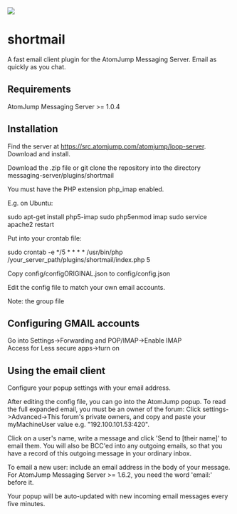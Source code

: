 <img src="https://atomjump.com/images/logo80.png">

# shortmail
A fast email client plugin for the AtomJump Messaging Server. Email as quickly as you chat.

 
## Requirements

AtomJump Messaging Server >= 1.0.4


## Installation

Find the server at https://src.atomjump.com/atomjump/loop-server. Download and install.

Download the .zip file or git clone the repository into the directory messaging-server/plugins/shortmail

You must have the PHP extension php_imap enabled.

E.g. on Ubuntu:

sudo apt-get install php5-imap
sudo php5enmod imap
sudo service apache2 restart


Put into your crontab file:

sudo crontab -e
*/5 * * * *	/usr/bin/php /your_server_path/plugins/shortmail/index.php 5  



Copy config/configORIGINAL.json to config/config.json

Edit the config file to match your own email accounts.

Note: the group file


## Configuring GMAIL accounts

Go into Settings->Forwarding and POP/IMAP->Enable IMAP  
Access for Less secure apps->turn on

## Using the email client

Configure your popup settings with your email address.

After editing the config file, you can go into the AtomJump popup.  To read the full expanded email, you must be an owner of the forum: Click settings->Advanced->This forum's private owners, and copy and paste your myMachineUser value e.g. "192.100.101.53:420".

Click on a user's name, write a message and click 'Send to [their name]'  to email them. You will also be BCC'ed into any outgoing emails, so that you have a record of this outgoing message in your ordinary inbox.

To email a new user: include an email address in the body of your message. For AtomJump Messaging Server >= 1.6.2, you need the word 'email:' before it. 

Your popup will be auto-updated with new incoming email messages every five minutes.

